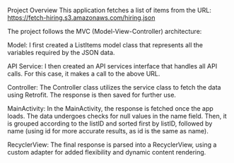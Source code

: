 Project Overview
This application fetches a list of items from the URL:
https://fetch-hiring.s3.amazonaws.com/hiring.json

The project follows the MVC (Model-View-Controller) architecture:

Model:
I first created a ListItems model class that represents all the variables required by the JSON data.

API Service:
I then created an API services interface that handles all API calls. For this case, it makes a call to the above URL.

Controller:
The Controller class utilizes the service class to fetch the data using Retrofit. The response is then saved for further use.

MainActivity:
In the MainActivity, the response is fetched once the app loads. The data undergoes checks for null values in the name field. Then, it is grouped according to the listID and sorted first by listID, followed by name (using id for more accurate results, as id is the same as name).

RecyclerView:
The final response is parsed into a RecyclerView, using a custom adapter for added flexibility and dynamic content rendering.
